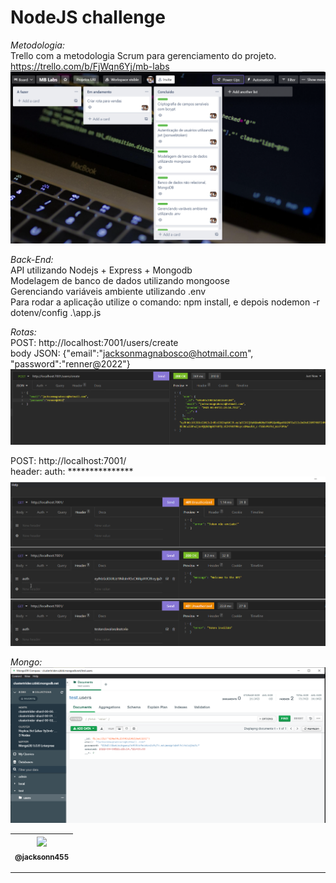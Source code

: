 NodeJS challenge
===============================================

*Metodologia:* <br>
Trello com a metodologia Scrum para gerenciamento do projeto. <br>
https://trello.com/b/FjWqn6Yj/mb-labs <br>
 ![](https://github.com/jacksonn455/Ingressos/blob/master/public/images/trello.png) <br>

*Back-End:* <br>
API utilizando Nodejs + Express + Mongodb <br>
Modelagem de banco de dados utilizando mongoose <br>
Gerenciando variáveis ambiente utilizando .env <br>
Para rodar a aplicação utilize o comando: npm install, e depois nodemon -r dotenv/config .\app.js <br>

*Rotas:* <br>
POST: http://localhost:7001/users/create <br>
body JSON: {"email":"jacksonmagnabosco@hotmail.com", "password":"renner@2022"} <br>
 ![](https://github.com/jacksonn455/Challenge-BackEnd/blob/main/imagens/jwt%2Bbcrypt.png) <br>

POST: http://localhost:7001/ <br>
header: auth: *************** <br>
![](https://github.com/jacksonn455/Challenge-BackEnd/blob/main/imagens/jwt.png) <br>

*Mongo:* <br>
![](https://github.com/jacksonn455/Challenge-BackEnd/blob/main/imagens/bcrypt.png) <br>

 | [<img src="https://avatars1.githubusercontent.com/u/46221221?s=460&u=0d161e390cdad66e925f3d52cece6c3e65a23eb2&v=4" width=115><br><sub>@jacksonn455</sub>](https://github.com/jacksonn455) |
  | :---: |

--------------------

